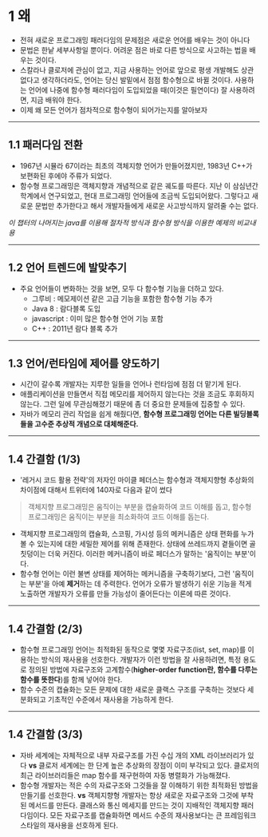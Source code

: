 # 1 왜

* 전혀 새로운 프로그래밍 패러다임의 문제점은 새로운 언어를 배우는 것이 아니다
* 문법은 한낱 세부사항일 뿐이다. 어려운 점은 바로 다른 방식으로 사고하는 법을 배우는 것이다.
* 스칼라나 클로저에 관심이 없고, 지금 사용하는 언어로 앞으로 평생 개발해도 상관없다고 생각하더라도, 언어는 당신 발밑에서 점점 함수형으로 바뀔 것이다. 사용하는 언어에 나중에 함수형 패러다임이 도입되었을 때(이것은 필연이다) 잘 사용하려면, 지금 배워야 한다.
* 이제 왜 모든 언어가 점차적으로 함수형이 되어가는지를 알아보자

----
## 1.1 패러다임 전환
* 1967년 시뮬라 67이라는 최초의 객체지향 언어가 만들어졌지만, 1983년 C++가 보편화된 후에야 주류가 되었다.
* 함수형 프로그래밍은 객체지향과 개념적으로 같은 궤도를 따른다. 지난 이 삼심년간 학계에서 연구되었고, 현대 프로그래밍 언어들에 조금씩 도입되어왔다. 그렇다고 새로운 문법만 추가한다고 해서 개발자들에게 새로운 사고방식까지 알려줄 수는 없다.

*이 챕터의 나머지는 java를 이용해 절차적 방식과 함수형 방식을 이용한 예제의 비교내용*

----
## 1.2 언어 트렌드에 발맞추기
* 주요 언어들이 변화하는 것을 보면, 모두 다 함수형 기능을 더하고 있다.
  * 그루비 : 메모제이션 같은 고급 기능을 포함한 함수형 기능 추가
  * Java 8 : 람다블록 도입
  * javascript : 이미 많은 함수형 언어 기능 포함
  * C++ : 2011년 람다 블록 추가

----
## 1.3 언어/런타임에 제어를 양도하기
* 시간이 갈수록 개발자는 지루한 일들을 언어나 런타임에 점점 더 맡기게 된다.
* 애플리케이션을 만들면서 직접 메모리를 제어하지 않는다는 것을 조금도 후회하지 않는다. 그런 일에 무관심해졌기 때문에 좀 더 중요한 문제들에 집중할 수 있다.
* 자바가 메모리 관리 작업을 쉽게 해줬다면, **함수형 프로그래밍 언어는 다른 빌딩블록들을 고수준 추상적 개념으로 대체해준다.**

----
## 1.4 간결함 (1/3)
* '레거시 코드 활용 전략'의 저자인 마이클 페더스는 함수형과 객체지향형 추상화의 차이점에 대해서 트위터에 140자로 다음과 같이 썼다
> 객체지향 프로그래밍은 움직이는 부분을 캡슐화하여 코드 이해를 돕고, 함수형 프로그래밍은 움직이는 부분을 최소화하여 코드 이해를 돕는다.

* 객체지향 프로그래밍의 캡슐화, 스코핑, 가시성 등의 메커니즘은 상태 편화를 누가 볼 수 있는지에 대한 세밀한 제어를 위해 존재한다. 상태에 쓰레드까지 곁들이면 골칫덩이는 더욱 커진다. 이러한 메커니즘이 바로 페더스가 말하는 '움직이는 부분'이다.
* 함수형 언어는 이런 불변 상태를 제어하는 메커니즘을 구축하기보다, 그런 '움직이는 부분'을 아예 **제거**하는 데 주력한다. 언어가 오류가 발생하기 쉬운 기능을 적게 노출하면 개발자가 오류를 만들 가능성이 줄어든다는 이론에 따른 것이다.

----
## 1.4 간결함 (2/3)

* 함수형 프로그래밍 언어는 최적화된 동작으로 몇몇 자료구조(list, set, map)를 이용하는 방식의 재사용을 선호한다. 개발자가 이런 방법을 잘 사용하려면, 특정 용도로 정의된 방법에 자료구조와 고계함수(**higher-order function란, 함수를 다루는 함수를 뜻한다**)를 함께 넣어야 한다.
* 함수 수준의 캡슐화는 모든 문제에 대한 새로운 클랙스 구조를 구축하는 것보다 세분화되고 기초적인 수준에서 재사용을 가능하게 한다.

----
## 1.4 간결함 (3/3)
* 자바 세계에는 자체적으로 내부 자료구조를 가진 수십 개의 XML 라이브러리가 있다 **vs** 클로저 세계에는 한 단계 높은 추상화의 장점이 이미 부각되고 있다. 클로저의 최근 라이브러리들은 map 함수를 재구현하여 자동 병렬화가 가능해졌다.
* 함수형 개발자는 적은 수의 자료구조와 그것들을 잘 이해하기 위한 최적화된 방법을 만들기를 선호한다. **vs** 객체지향형 개발자는 항상 새로운 자료구조와 그것에 부착된 메서드를 만든다. 클래스와 통신 메세지를 만드는 것이 지배적인 객체지향 패러다임이다. 모든 자료구조를 캡슐화하면 메서드 수준의 재사용보다는 큰 프레임워크 스타일의 재사용을 선호하게 된다.
